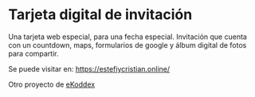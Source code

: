 # Tarjeta digital de invitación 

Una tarjeta web especial, para una fecha especial. Invitación que cuenta con un countdown, maps, formularios de google y álbum digital de fotos para compartir.

Se puede visitar en: https://estefiycristian.online/

Otro proyecto de [eKoddex](https://ekoddex.com/)